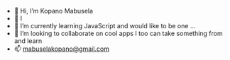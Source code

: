 - 👋 Hi, I’m Kopano Mabusela
- 👀 I 
- 🌱 I’m currently learning JavaScript and would like to be one ...
- 💞️ I’m looking to collaborate on cool apps I too can take something from and learn
- 📫 mabuselakopano@gmail.com

<!---
josephmabusela/josephmabusela is a ✨ special ✨ repository because its `README.md` (this file) appears on your GitHub profile.
You can click the Preview link to take a look at your changes.
--->
